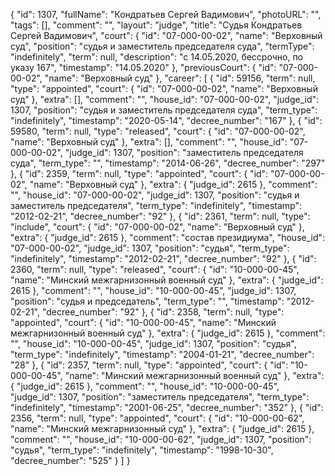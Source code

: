 {
    "id": 1307,
    "fullName": "Кондратьев Сергей Вадимович",
    "photoURL": "",
    "tags": [],
    "comment": "",
    "layout": "judge",
    "title": "Судья Кондратьев Сергей Вадимович",
    "court": {
        "id": "07-000-00-02",
        "name": "Верховный суд",
        "position": "судья и заместитель председателя суда",
        "termType": "indefinitely",
        "term": null,
        "description": "c 14.05.2020, бессрочно, по указу 167",
        "timestamp": "14.05.2020"
    },
    "previousCourt": {
        "id": "07-000-00-02",
        "name": "Верховный суд"
    },
    "career": [
        {
            "id": 59156,
            "term": null,
            "type": "appointed",
            "court": {
                "id": "07-000-00-02",
                "name": "Верховный суд"
            },
            "extra": [],
            "comment": "",
            "house_id": "07-000-00-02",
            "judge_id": 1307,
            "position": "судья и заместитель председателя суда",
            "term_type": "indefinitely",
            "timestamp": "2020-05-14",
            "decree_number": "167"
        },
        {
            "id": 59580,
            "term": null,
            "type": "released",
            "court": {
                "id": "07-000-00-02",
                "name": "Верховный суд"
            },
            "extra": [],
            "comment": "",
            "house_id": "07-000-00-02",
            "judge_id": 1307,
            "position": "заместитель председателя суда",
            "term_type": "",
            "timestamp": "2014-06-26",
            "decree_number": "297"
        },
        {
            "id": 2359,
            "term": null,
            "type": "appointed",
            "court": {
                "id": "07-000-00-02",
                "name": "Верховный суд"
            },
            "extra": {
                "judge_id": 2615
            },
            "comment": "",
            "house_id": "07-000-00-02",
            "judge_id": 1307,
            "position": "судья и заместитель председателя",
            "term_type": "indefinitely",
            "timestamp": "2012-02-21",
            "decree_number": "92"
        },
        {
            "id": 2361,
            "term": null,
            "type": "include",
            "court": {
                "id": "07-000-00-02",
                "name": "Верховный суд"
            },
            "extra": {
                "judge_id": 2615
            },
            "comment": "состав президиума",
            "house_id": "07-000-00-02",
            "judge_id": 1307,
            "position": "судья",
            "term_type": "indefinitely",
            "timestamp": "2012-02-21",
            "decree_number": "92"
        },
        {
            "id": 2360,
            "term": null,
            "type": "released",
            "court": {
                "id": "10-000-00-45",
                "name": "Минский межгарнизонный военный суд"
            },
            "extra": {
                "judge_id": 2615
            },
            "comment": "",
            "house_id": "10-000-00-45",
            "judge_id": 1307,
            "position": "судья и председатель",
            "term_type": "",
            "timestamp": "2012-02-21",
            "decree_number": "92"
        },
        {
            "id": 2358,
            "term": null,
            "type": "appointed",
            "court": {
                "id": "10-000-00-45",
                "name": "Минский межгарнизонный военный суд"
            },
            "extra": {
                "judge_id": 2615
            },
            "comment": "",
            "house_id": "10-000-00-45",
            "judge_id": 1307,
            "position": "судья",
            "term_type": "indefinitely",
            "timestamp": "2004-01-21",
            "decree_number": "28"
        },
        {
            "id": 2357,
            "term": null,
            "type": "appointed",
            "court": {
                "id": "10-000-00-45",
                "name": "Минский межгарнизонный военный суд"
            },
            "extra": {
                "judge_id": 2615
            },
            "comment": "",
            "house_id": "10-000-00-45",
            "judge_id": 1307,
            "position": "заместитель председателя",
            "term_type": "indefinitely",
            "timestamp": "2001-06-25",
            "decree_number": "352"
        },
        {
            "id": 2356,
            "term": null,
            "type": "appointed",
            "court": {
                "id": "10-000-00-62",
                "name": "Минский межгарнизонный суд"
            },
            "extra": {
                "judge_id": 2615
            },
            "comment": "",
            "house_id": "10-000-00-62",
            "judge_id": 1307,
            "position": "судья",
            "term_type": "indefinitely",
            "timestamp": "1998-10-30",
            "decree_number": "525"
        }
    ]
}